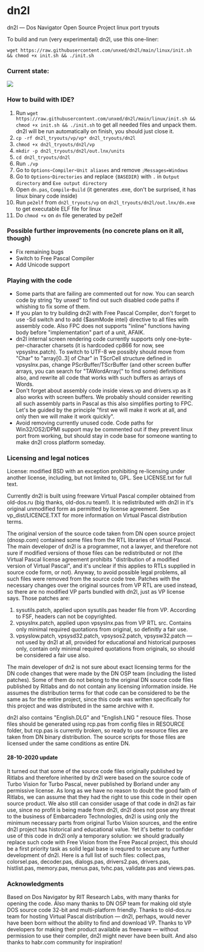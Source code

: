 # dn2l
dn2l — Dos Navigator Open Source Project linux port tryouts

To build and run (very experimental) dn2l, use this one-liner:
```
wget https://raw.githubusercontent.com/unxed/dn2l/main/linux/init.sh && chmod +x init.sh && ./init.sh
```

### Current state:
![](https://user-images.githubusercontent.com/1151423/97242979-4c113a80-1806-11eb-8b8a-b3419a738b48.png)

### How to build with IDE?

1. Run `wget https://raw.githubusercontent.com/unxed/dn2l/main/linux/init.sh && chmod +x init.sh && ./init.sh` to get all needed files and unpack them. dn2l will be run automatically on finish, you should just close it.
2. `cp -rf dn2l_tryouts/vp/vp* dn2l_tryouts/dn2l`
3. `chmod +x dn2l_tryouts/dn2l/vp`
4. `mkdir -p dn2l_tryouts/dn2l/out.lnx/units`
5. `cd dn2l_tryouts/dn2l`
6. Run `./vp`
7. Go to `Options`-`Compiler`-`Unit aliases` and remove `;Messages=Windows`
8. Go to `Options`-`Directories` and replace `{BASEDIR}` with `.` in `Output directory` and `Exe output directory`
9. Open `dn.pas`, `Compile`-`Build` (it generates .exe, don't be surprised, it has linux binary code inside)
10. Run `pe2elf` from `dn2l_tryouts/vp` on `dn2l_tryouts/dn2l/out.lnx/dn.exe` to get executable ELF file for linux
11. Do `chmod +x` on `dn` file generated by pe2elf

### Possible further improvements (no concrete plans on it all, though)

- Fix remaining bugs
- Switch to Free Pascal Compiler
- Add Unicode support

### Playing with the code

- Some parts that are failing are commented out for now. You can search code by string "by unxed" to find out such disabled code paths if whishing to fix some of them.
- If you plan to try building dn2l with Free Pascal Compiler, don't forget to use -Sd switch and to add {$asmMode intel} directive to all files with assembly code. Also FPC does not supports "inline" functions having body before "implementation" part of a unit, AFAIK.
- dn2l internal screen rendering code currently supports only one-byte-per-character charsets (it is hardcoded cp866 for now, see vpsyslnx.patch). To switch to UTF-8 we possibly should move from "Char" to "array[0..3] of Char" in TScrCell structure defined in vpsyslnx.pas, change PScrBuffer/TScrBuffer (and other screen buffer arrays, you can search for "TAWordArray(" to find some) definitions also, and rewrite all code that works with such buffers as arrays of Words.
- Don't forget about assembly code inside views.vp and drivers.vp as it also works with screen buffers. We probably should consider rewriting all such assembly parts in Pascal as this also simplifies porting to FPC. Let's be guided by the principle "first we will make it work at all, and only then we will make it work quickly".
- Avoid removing currently unused code. Code paths for Win32/OS2/DPMI support may be commented out if they prevent linux port from working, but should stay in code base for someone wanting to make dn2l cross platform someday.

### Licensing and legal notices

License: modified BSD with an exception prohibiting re-licensing under another license, including, but not limited to, GPL. See LICENSE.txt for full text.

Currently dn2l is built using freeware Virtual Pascal compiler obtained from old-dos.ru (big thanks, old-dos.ru team!). It is redistributed with dn2l in it's original unmodified form as permitted by license agreement. See vp_dist/LICENCE.TXT for more information on Virtual Pascal distribution terms.

The original version of the source code taken from DN open source project (dnosp.com) contained some files from the RTL libraries of Virtual Pascal. The main developer of dn2l is a programmer, not a lawyer, and therefore not sure if modified versions of those files can be redistributed or not (the Virtual Pascal license agreement prohibits "distribution of a modified version of Virtual Pascal", and it's unclear if this applies to RTLs supplied in source code form, or not). Anyway, to avoid possible legal problems, all such files were removed from the source code tree. Patches with the necessary changes over the original sources from VP RTL are used instead, so there are no modified VP parts bundled with dn2l, just as VP license says. Those patches are:
1) sysutils.patch, applied upon sysutils.pas header file from VP. According to FSF, headers can not be copyrighted.
2) vpsyslnx.patch, applied upon vpsyslnx.pas from VP RTL src. Contains only minimal required quotations from original, so definitly a fair use.
3) vpsyslow.patch, vpsysd32.patch, vpsysos2.patch, vpsysw32.patch — not used by dn2l at all, provided for educational and historical purposes only, contain only minimal required quotations from originals, so should be considered a fair use also.

The main developer of dn2 is not sure about exact licensing terms for the DN code changes that were made by the DN OSP team (including the listed patches). Some of them do not belong to the original DN source code files published by Ritlabs and do not contain any licensing information inside. He assumes the distribution terms for that code can be considered to be the same as for the entire project, since this code was written specifically for this project and was distributed in the same archive with it.

dn2l also contains "English.DLG" and "English.LNG " resouce files. Those files should be generated using rcp.pas from config files in RESOURCE folder, but rcp.pas is currently broken, so ready to use resource files are taken from DN binary distribution. The source scripts for those files are licensed under the same conditions as entire DN.

#### 28-10-2020 update

It turned out that some of the source code files originally published by Ritlabs and therefore inherited by dn2l were based on the source code of Turbo Vision for Turbo Pascal, never published by Borland under any permissive license. As long as we have no reason to doubt the good faith of Ritlabs, we can assume that they had the right to use this code in their open source product. We also still can consider usage of that code in dn2l as fair use, since no profit is being made from dn2l, dn2l does not pose any threat to the business of Embarcadero Technologies, dn2l is using only the minimum necessary parts from original Turbo Vision sources, and the entire dn2l project has historical and educational value. Yet it's better to confider use of this code in dn2l only a temporary solution: we should gradually replace such code with Free Vision from the Free Pascal project, this should be a first priority task as solid legal base is requred to secure any further development of dn2l. Here is a full list of such files: collect.pas, colorsel.pas, decoder.pas, dialogs.pas, drivers2.pas, drivers.pas, histlist.pas, memory.pas, menus.pas, tvhc.pas, validate.pas and views.pas.

### Acknowledgments

Based on Dos Navigator by RIT Research Labs, with many thanks for opening the code. Also many thanks to DN OSP team for making old style DOS source code 32-bit and multi-platform friendly. Thanks to old-dos.ru team for hosting Virtual Pascal distribution — dn2l, perhaps, would never have been born without the ability to find and download VP. Thanks to VP developers for making their product available as freeware — without permission to use their compiler, dn2l might never have been built. And also thanks to habr.com community for inspiration!
